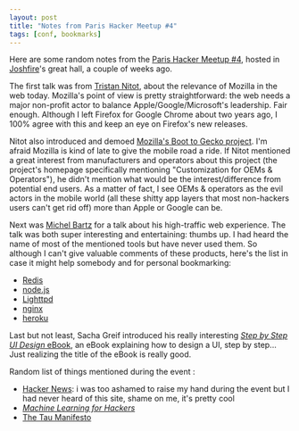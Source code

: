 ```yaml
---
layout: post
title: "Notes from Paris Hacker Meetup #4"
tags: [conf, bookmarks]
---
```


Here are some random notes from the [Paris Hacker Meetup #4][meetup], hosted in
[Joshfire][joshfire]'s great hall, a couple of weeks ago.

The first talk was from [Tristan Nitot][nitot], about the relevance of Mozilla
in the web today. Mozilla's point of view is pretty straightforward: the web
needs a major non-profit actor to balance Apple/Google/Microsoft's leadership.
Fair enough. Although I left Firefox for Google Chrome about two years ago, I
100% agree with this and keep an eye on Firefox's new releases.

Nitot also introduced and demoed [Mozilla's Boot to Gecko project][b2g]. I'm
afraid Mozilla is kind of late to give the mobile road a ride. If Nitot
mentioned a great interest from manufacturers and operators about this project
(the project's homepage specifically mentioning "Customization for OEMs &amp;
Operators"), he didn't mention what would be the interest/difference from
potential end users. As a matter of fact, I see OEMs &amp; operators as the evil
actors in the mobile world (all these shitty app layers that most non-hackers
users can't get rid off) more than Apple or Google can be.

Next was [Michel Bartz][bartz] for a talk about his high-traffic web experience.
The talk was both super interesting and entertaining: thumbs up. I had heard the
name of most of the mentioned tools but have never used them. So although I
can't give valuable comments of these products, here's the list in case it might
help somebody and for personal bookmarking:

- [Redis](http://redis.io/)
- [node.js](http://nodejs.org/)
- [Lighttpd](http://www.lighttpd.net/)
- [nginx](http://nginx.org/)
- [heroku](http://www.heroku.com/)

Last but not least, Sacha Greif introduced his really interesting [_Step by Step
UI Design_ eBook][ebook], an eBook explaining how to design a UI, step by
step... Just realizing the title of the eBook is really good.

Random list of things mentioned during the event :

- [Hacker News](http://news.ycombinator.com/): i was too ashamed to raise my
  hand during the event but I had never heard of this site, shame on me, it's
  pretty cool
- [_Machine Learning for Hackers_](http://shop.oreilly.com/product/0636920018483.do)
- [The Tau Manifesto][tau]

[meetup]: http://www.meetup.com/ParisHackers/events/53314342/
[joshfire]: http://joshfire.com/
[nitot]: http://twitter.com/#!/nitot
[b2g]: http://www.mozilla.org/en-US/b2g/
[bartz]: https://twitter.com/#!/michelbartz
[ebook]: https://sachagreif.com
[tau]: https://tauday.com

